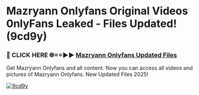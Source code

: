 # Mazryann Onlyfans Original Videos 0nlyFans Leaked - Files Updated! (9cd9y)

<h3>🔴 CLICK HERE 🌐==►► <a href="https://tinyurl.com/ehrbuxhb" rel="nofollow">Mazryann Onlyfans Updated Files</a></h3>

Get Mazryann Onlyfans and all content. Now you can access all videos and pictures of Mazryann Onlyfans. New Updated Files 2025!

[![9cd9y](https://i.imgur.com/lVYEuWS.gif)](https://tinyurl.com/ehrbuxhb)
